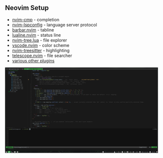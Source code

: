 ## Neovim Setup
- [nvim-cmp](https://github.com/hrsh7th/nvim-cmp) - completion 
- [nvim-lspconfig](https://github.com/neovim/nvim-lspconfig) - language server protocol
- [barbar.nvim](https://github.com/romgrk/barbar.nvim) - tabline
- [lualine.nvim](https://github.com/nvim-lualine/lualine.nvim) - status line
- [nvim-tree.lua](https://github.com/kyazdani42/nvim-tree.lua) - file explorer
- [vscode.nvim](https://github.com/Mofiqul/vscode.nvim) - color scheme
- [nvim-treesitter](https://github.com/nvim-treesitter/nvim-treesitter) - highlighting
- [telescope.nvim](https://github.com/nvim-telescope/telescope.nvim) - file searcher
- [various other plugins](https://github.com/member87/dotfiles/blob/main/.config/nvim/config/plugins.vim)

![neovim_setup](https://github.com/member87/dotfiles/blob/main/.config/yadm/media/neovim.png?raw=true)
